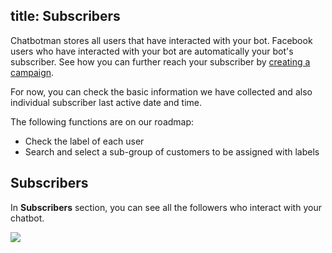 title: Subscribers
---
Chatbotman stores all users that have interacted with your bot. Facebook users who have interacted with your bot are automatically your bot's subscriber. See how you can further reach your subscriber by [creating a campaign](campaign).

For now, you can check the basic information we have collected and also individual subscriber last active date and time.

The following functions are on our roadmap:

  - Check the label of each user
  - Search and select a sub-group of customers to be assigned with labels


## Subscribers
In **Subscribers** section, you can see all the followers who interact with your chatbot.

![](/screenshots/customers.png)
